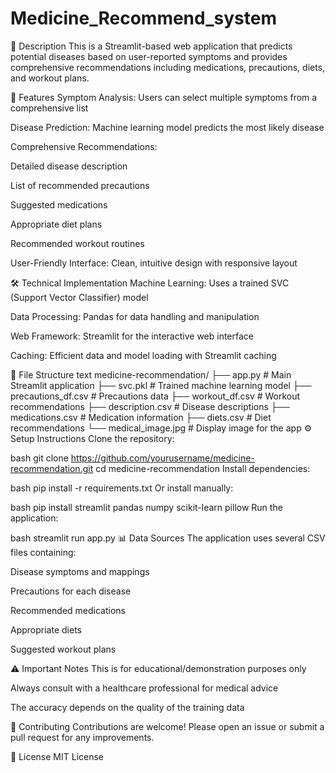 # Medicine_Recommend_system
📝 Description
This is a Streamlit-based web application that predicts potential diseases based on user-reported symptoms and provides comprehensive recommendations including medications, precautions, diets, and workout plans.

🚀 Features
Symptom Analysis: Users can select multiple symptoms from a comprehensive list

Disease Prediction: Machine learning model predicts the most likely disease

Comprehensive Recommendations:

Detailed disease description

List of recommended precautions

Suggested medications

Appropriate diet plans

Recommended workout routines

User-Friendly Interface: Clean, intuitive design with responsive layout

🛠️ Technical Implementation
Machine Learning: Uses a trained SVC (Support Vector Classifier) model

Data Processing: Pandas for data handling and manipulation

Web Framework: Streamlit for the interactive web interface

Caching: Efficient data and model loading with Streamlit caching

📂 File Structure
text
medicine-recommendation/
├── app.py                  # Main Streamlit application
├── svc.pkl                 # Trained machine learning model
├── precautions_df.csv      # Precautions data
├── workout_df.csv          # Workout recommendations
├── description.csv         # Disease descriptions
├── medications.csv         # Medication information
├── diets.csv               # Diet recommendations
└── medical_image.jpg       # Display image for the app
⚙️ Setup Instructions
Clone the repository:

bash
git clone https://github.com/yourusername/medicine-recommendation.git
cd medicine-recommendation
Install dependencies:

bash
pip install -r requirements.txt
Or install manually:

bash
pip install streamlit pandas numpy scikit-learn pillow
Run the application:

bash
streamlit run app.py
📊 Data Sources
The application uses several CSV files containing:

Disease symptoms and mappings

Precautions for each disease

Recommended medications

Appropriate diets

Suggested workout plans

⚠️ Important Notes
This is for educational/demonstration purposes only

Always consult with a healthcare professional for medical advice

The accuracy depends on the quality of the training data

🤝 Contributing
Contributions are welcome! Please open an issue or submit a pull request for any improvements.

📜 License
MIT License


